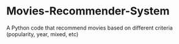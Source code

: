 # Movies-Recommender-System
A Python code that recommend movies based on different criteria (popularity, year, mixed, etc)

